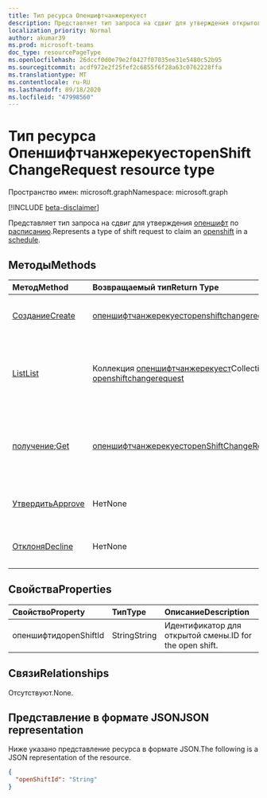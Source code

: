 ```yaml
---
title: Тип ресурса Опеншифтчанжерекуест
description: Представляет тип запроса на сдвиг для утверждения открытого сдвига в расписании.
localization_priority: Normal
author: akumar39
ms.prod: microsoft-teams
doc_type: resourcePageType
ms.openlocfilehash: 26dccf0d0e79e2f0427f07035ee31e5480c52b95
ms.sourcegitcommit: acdf972e2f25fef2c6855f6f28a63c0762228ffa
ms.translationtype: MT
ms.contentlocale: ru-RU
ms.lasthandoff: 09/18/2020
ms.locfileid: "47998560"
---
```

# <a name="openshiftchangerequest-resource-type"></a><span data-ttu-id="a6d7d-103">Тип ресурса Опеншифтчанжерекуест</span><span class="sxs-lookup"><span data-stu-id="a6d7d-103">openShiftChangeRequest resource type</span></span>

<span data-ttu-id="a6d7d-104">Пространство имен: microsoft.graph</span><span class="sxs-lookup"><span data-stu-id="a6d7d-104">Namespace: microsoft.graph</span></span>

[!INCLUDE [beta-disclaimer](../../includes/beta-disclaimer.md)]

<span data-ttu-id="a6d7d-105">Представляет тип запроса на сдвиг для утверждения [опеншифт](../resources/openshift.md) по [расписанию](../resources/schedule.md).</span><span class="sxs-lookup"><span data-stu-id="a6d7d-105">Represents a type of shift request to claim an [openshift](../resources/openshift.md) in a [schedule](../resources/schedule.md).</span></span>

## <a name="methods"></a><span data-ttu-id="a6d7d-106">Методы</span><span class="sxs-lookup"><span data-stu-id="a6d7d-106">Methods</span></span>

| <span data-ttu-id="a6d7d-107">Метод</span><span class="sxs-lookup"><span data-stu-id="a6d7d-107">Method</span></span>       | <span data-ttu-id="a6d7d-108">Возвращаемый тип</span><span class="sxs-lookup"><span data-stu-id="a6d7d-108">Return Type</span></span> | <span data-ttu-id="a6d7d-109">Описание</span><span class="sxs-lookup"><span data-stu-id="a6d7d-109">Description</span></span> |
|:-------------|:------------|:------------|
| [<span data-ttu-id="a6d7d-110">Создание</span><span class="sxs-lookup"><span data-stu-id="a6d7d-110">Create</span></span>](../api/openshiftchangerequest-post.md) | [<span data-ttu-id="a6d7d-111">опеншифтчанжерекуест</span><span class="sxs-lookup"><span data-stu-id="a6d7d-111">openshiftchangerequest</span></span>](openshiftchangerequest.md) | <span data-ttu-id="a6d7d-112">Создайте экземпляр объекта опеншифтчанжерекуест.</span><span class="sxs-lookup"><span data-stu-id="a6d7d-112">Create an instance of an openshiftchangerequest object.</span></span> |
| [<span data-ttu-id="a6d7d-113">List</span><span class="sxs-lookup"><span data-stu-id="a6d7d-113">List</span></span>](../api/openshiftchangerequest-list.md) | <span data-ttu-id="a6d7d-114">Коллекция [опеншифтчанжерекуест](openshiftchangerequest.md)</span><span class="sxs-lookup"><span data-stu-id="a6d7d-114">Collection of [openshiftchangerequest](openshiftchangerequest.md)</span></span> | <span data-ttu-id="a6d7d-115">Перечисление свойств и связей объектов **опеншифтчанжерекуест** в команде.</span><span class="sxs-lookup"><span data-stu-id="a6d7d-115">List the properties and relationships of **openShiftChangeRequest** objects in a team.</span></span> |
| <span data-ttu-id="a6d7d-116">[получение](../api/openshiftchangerequest-get.md);</span><span class="sxs-lookup"><span data-stu-id="a6d7d-116">[Get](../api/openshiftchangerequest-get.md)</span></span> | [<span data-ttu-id="a6d7d-117">опеншифтчанжерекуест</span><span class="sxs-lookup"><span data-stu-id="a6d7d-117">openShiftChangeRequest</span></span>](openshiftchangerequest.md) | <span data-ttu-id="a6d7d-118">Чтение свойств и связей объекта **опеншифтчанжерекуест** .</span><span class="sxs-lookup"><span data-stu-id="a6d7d-118">Read the properties and relationships of an **openShiftChangeRequest** object.</span></span> |
|[<span data-ttu-id="a6d7d-119">Утвердить</span><span class="sxs-lookup"><span data-stu-id="a6d7d-119">Approve</span></span>](../api/openshiftchangerequest-approve.md)|<span data-ttu-id="a6d7d-120">Нет</span><span class="sxs-lookup"><span data-stu-id="a6d7d-120">None</span></span>|<span data-ttu-id="a6d7d-121">Утверждение запроса на изменение открытого сочетания клавиш.</span><span class="sxs-lookup"><span data-stu-id="a6d7d-121">Approve an open shift change request.</span></span>|
|[<span data-ttu-id="a6d7d-122">Отклоня</span><span class="sxs-lookup"><span data-stu-id="a6d7d-122">Decline</span></span>](../api/openshiftchangerequest-decline.md)|<span data-ttu-id="a6d7d-123">Нет</span><span class="sxs-lookup"><span data-stu-id="a6d7d-123">None</span></span>| <span data-ttu-id="a6d7d-124">Отклонить запрос на изменение открытого Shift.</span><span class="sxs-lookup"><span data-stu-id="a6d7d-124">Decline an open shift change request.</span></span>|

## <a name="properties"></a><span data-ttu-id="a6d7d-125">Свойства</span><span class="sxs-lookup"><span data-stu-id="a6d7d-125">Properties</span></span>

| <span data-ttu-id="a6d7d-126">Свойство</span><span class="sxs-lookup"><span data-stu-id="a6d7d-126">Property</span></span>     | <span data-ttu-id="a6d7d-127">Тип</span><span class="sxs-lookup"><span data-stu-id="a6d7d-127">Type</span></span>        | <span data-ttu-id="a6d7d-128">Описание</span><span class="sxs-lookup"><span data-stu-id="a6d7d-128">Description</span></span> |
|:-------------|:------------|:------------|
|<span data-ttu-id="a6d7d-129">опеншифтид</span><span class="sxs-lookup"><span data-stu-id="a6d7d-129">openShiftId</span></span>|<span data-ttu-id="a6d7d-130">String</span><span class="sxs-lookup"><span data-stu-id="a6d7d-130">String</span></span>| <span data-ttu-id="a6d7d-131">Идентификатор для открытой смены.</span><span class="sxs-lookup"><span data-stu-id="a6d7d-131">ID for the open shift.</span></span>|

## <a name="relationships"></a><span data-ttu-id="a6d7d-132">Связи</span><span class="sxs-lookup"><span data-stu-id="a6d7d-132">Relationships</span></span>

<span data-ttu-id="a6d7d-133">Отсутствуют.</span><span class="sxs-lookup"><span data-stu-id="a6d7d-133">None.</span></span>

## <a name="json-representation"></a><span data-ttu-id="a6d7d-134">Представление в формате JSON</span><span class="sxs-lookup"><span data-stu-id="a6d7d-134">JSON representation</span></span>

<span data-ttu-id="a6d7d-135">Ниже указано представление ресурса в формате JSON.</span><span class="sxs-lookup"><span data-stu-id="a6d7d-135">The following is a JSON representation of the resource.</span></span>

<!-- {
  "blockType": "resource",
  "optionalProperties": [

  ],
  "@odata.type": "microsoft.graph.openShiftChangeRequest",
  "baseType": ""
}-->

```json
{
  "openShiftId": "String"
}
```

<!-- uuid: 16cd6b66-4b1a-43a1-adaf-3a886856ed98
2019-02-04 14:57:30 UTC -->
<!-- {
  "type": "#page.annotation",
  "description": "openShiftChangeRequest resource",
  "keywords": "",
  "section": "documentation",
  "tocPath": ""
}-->


